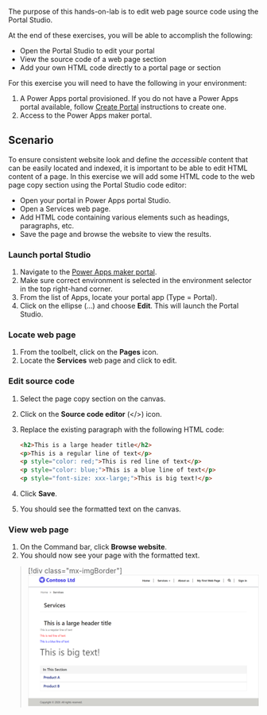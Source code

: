 The purpose of this hands-on-lab is to edit web page source code using the Portal Studio.

At the end of these exercises, you will be able to accomplish the following:

- Open the Portal Studio to edit your portal
- View the source code of a web page section
- Add your own HTML code directly to a portal page or section

For this exercise you will need to have the following in your environment:

1. A Power Apps portal provisioned. If you do not have a Power Apps portal available, follow [Create Portal](https://docs.microsoft.com/powerapps/maker/portals/create-portal/?azure-portal=true) instructions to create one.
1. Access to the Power Apps maker portal.

## Scenario

To ensure consistent website look and define the *accessible* content that can be easily located and indexed, it is important to be able to edit HTML content of a page. In this exercise we will add some HTML code to the web page copy section using the Portal Studio code editor:

- Open your portal in Power Apps portal Studio.
- Open a Services web page.
- Add HTML code containing various elements such as headings, paragraphs, etc.
- Save the page and browse the website to view the results.

### Launch portal Studio

1. Navigate to the [Power Apps maker portal](https://make.powerapps.com/?azure-portal=true).
1. Make sure correct environment is selected in the environment selector in the top right-hand corner.
1. From the list of Apps, locate your portal app (Type = Portal).
1. Click on the ellipse (...) and choose **Edit**.  This will launch the Portal Studio.

### Locate web page 
1. From the toolbelt, click on the **Pages** icon.
1. Locate the **Services** web page and click to edit.

### Edit source code
1. Select the page copy section on the canvas.
1. Click on the **Source code editor** (</>) icon.
1. Replace the existing paragraph with the following HTML code:

    ```html
    <h2>This is a large header title</h2>
    <p>This is a regular line of text</p>
    <p style="color: red;">This is red line of text</p>
    <p style="color: blue;">This is a blue line of text</p>
    <p style="font-size: xxx-large;">This is big text!</p>
    ```

1. Click **Save**.
1. You should see the formatted text on the canvas.

### View web page

1. On the Command bar, click **Browse website**.
1. You should now see your page with the formatted text.

> [!div class="mx-imgBorder"]
> [![Edit Source Code](../media/7-edit-source-code-ss.png)](../media/7-edit-source-code-ss.png#lightbox)